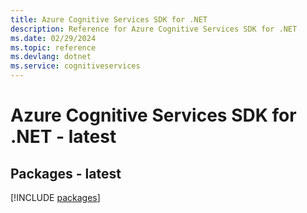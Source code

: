 ```yaml
---
title: Azure Cognitive Services SDK for .NET
description: Reference for Azure Cognitive Services SDK for .NET
ms.date: 02/29/2024
ms.topic: reference
ms.devlang: dotnet
ms.service: cognitiveservices
---
```

# Azure Cognitive Services SDK for .NET - latest
## Packages - latest
[!INCLUDE [packages](cognitive-services-index.md)]